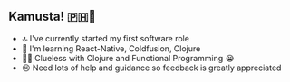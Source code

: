 ## Kamusta! 🇵🇭🌝

- 🔝 I've currently started my first software role
- 🔭 I'm learning React-Native, Coldfusion, Clojure
- 🙋‍♂️ Clueless with Clojure and Functional Programming 😭
- 😣 Need lots of help and guidance so feedback is greatly appreciated
